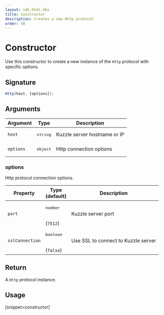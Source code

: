 ```yaml
---
layout: sdk.html.hbs
title: Constructor
description: Creates a new Http protocol
order: 50
---
```


# Constructor

Use this constructor to create a new instance of the `Http` protocol with specific options.  

## Signature

```javascript
Http(host, [options]);
```

## Arguments

| Argument   | Type               | Description                           |
| ---------- | ------------------ | ------------------------------------- |
| `host` | <pre>string</pre> | Kuzzle server hostname or IP |
| `options`  | <pre>object</pre> | Http connection options       |

### options

Http protocol connection options.

| Property              | Type<br/>(default)  | Description   |
| -------------- | --------- | ------------- |
| `port`         | <pre>number</pre><br/>(`7512`) | Kuzzle server port               | 
| `sslConnection`     | <pre>boolean</pre><br/>(`false`) | Use SSL to connect to Kuzzle server                    |   

## Return

A `Http` protocol instance.

## Usage

[snippet=constructor]
